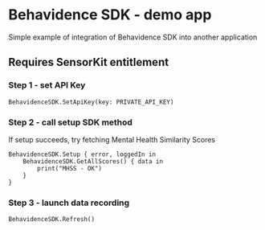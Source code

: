 # Behavidence SDK - demo app     
Simple example of integration of Behavidence SDK into another application

## Requires SensorKit entitlement   

### Step 1 - set API Key    
``` 
BehavidenceSDK.SetApiKey(key: PRIVATE_API_KEY)
```    

### Step 2 - call setup SDK method
If setup succeeds, try fetching Mental Health Similarity Scores     
``` 
BehavidenceSDK.Setup { error, loggedIn in
    BehavidenceSDK.GetAllScores() { data in
        print("MHSS - OK")
    }
} 
```     
     
### Step 3 - launch data recording     
``` 
BehavidenceSDK.Refresh()
```     


